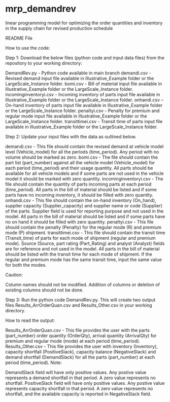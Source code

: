 # mrp_demandrev
linear programming model for optimizing the order quantities and inventory in the supply chain for revised production schedule

README File

How to use the code:

Step 1: Download the below files (python code and input data files) from the repository to your working directory:

DemandRev.py - Python code available in main branch
demandi.csv - Revised demand input file available in Illustrative_Example folder or the LargeScale_Instance folder.
bomi.csv - Bill of material input file available in Illustrative_Example folder or the LargeScale_Instance folder.
incominginventoryi.csv - Incoming inventory of parts input file available in Illustrative_Example folder or the LargeScale_Instance folder.
onhandi.csv – On-hand inventory of parts input file available in Illustrative_Example folder or the LargeScale_Instance folder.
penaltyi.csv - Penalty for premium and regular mode input file available in Illustrative_Example folder or the LargeScale_Instance folder.
transittimei.csv - Transit time of parts input file available in Illustrative_Example folder or the LargeScale_Instance folder.

Step 2: Update your input files with the data as outlined below.

demandi.csv - This file should contain the revised demand at vehicle model level (Vehicle_model) for all the periods (time_period). Any period with no volume should be marked as zero.
bomi.csv - The file should contain the part list (part_number) against all the vehicle model (Vehicle_model) for each period (time_period) and their usage quantity. All parts should be available for all vehicle models and if some parts are not used in the vehicle model it should be marked with zero quantity.
incominginventoryi.csv - The file should contain the quantity of parts incoming parts at each period (time_period). All parts in the bill of material should be listed and if some parts have no incoming inventory, it should be filled with zero quantity.
onhandi.csv - This file should contain the on-hand inventory (On_hand), supplier capacity (Supplier_capacity) and supplier name or code (Supplier) of the parts. Supplier field is used for reporting purpose and not used in the model. All parts in the bill of material should be listed and if some parts have no on hand it should be filled with zero quantity.
penaltyi.csv - This file should contain the penalty (Penalty) for the regular mode (R) and premium mode (P) shipment.
transittimei.csv - This file should contain the transit time (Transit_time) of parts for each mode of shipment (regular and premium mode). Source (Source, part rating (Part_Rating) and analyst (Analyst) fields are for reference and not used in the model. All parts in the bill of material should be listed with the transit time for each mode of shipment. If the regular and premium mode has the same transit time, input the same value for both the modes.

Caution:

Column names should not be modified.
Addition of columns or deletion of existing columns should not be done.

Step 3: Run the python code DemandRev.py. This will create two output files Results_ArrOrderQuan.csv and Results_Other.csv in your working directory.

How to read the output:

Results_ArrOrderQuan.csv - This file provides the user with the parts (part_number) order quantity (OrderQty), arrival quantity (ArrivalQty) for premium and regular mode (mode) at each period (time_period). Results_Other.csv - This file provides the user with inventory (Inventory), capacity shortfall (PositiveSlack), capacity balance (NegativeSlack) and demand shortfall (DemandSlack) for all the parts (part_number) at each period (time_period). Note:

DemandSlack field will have only positive values. Any postive value represents a demand shortfall in that period. A zero value represents no shortfall.
PositiveSlack field will have only positive values. Any postive value represents capacity shortfall in that period. A zero value represents no shortfall, and the available capacity is reported in NegativeSlack field.
